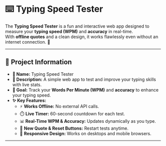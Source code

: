 # ⌨️ Typing Speed Tester

The **Typing Speed Tester** is a fun and interactive web app designed to measure your **typing speed (WPM)** and **accuracy** in real-time.  
With **offline quotes** and a clean design, it works flawlessly even without an internet connection. 🚀

---

## 📖 Project Information
- **📛 Name:** Typing Speed Tester  
- **📝 Description:** A simple web app to test and improve your typing skills with live stats.  
- **🎯 Goal:** Track your **Words Per Minute (WPM)** and **accuracy** to enhance your typing speed.  
- **✨ Key Features:**  
  - ⚡ **Works Offline:** No external API calls.  
  - ⏱️ **Live Timer:** 60-second countdown for each test.  
  - 📊 **Real-Time WPM & Accuracy:** Updates dynamically as you type.  
  - 🔄 **New Quote & Reset Buttons:** Restart tests anytime.  
  - 📱 **Responsive Design:** Works on desktops and mobile browsers.

---


